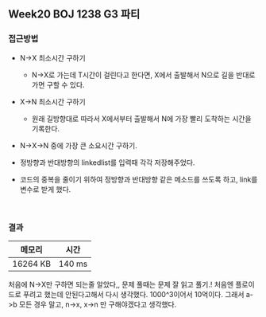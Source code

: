 ## Week20 BOJ 1238 G3 파티

### 접근방법

- N->X 최소시간 구하기
    - N->X로 가는데 T시간이 걸린다고 한다면, X에서 출발해서 N으로 길을 반대로 가면 구할 수 있다.
- X->N 최소시간 구하기
    - 원래 길방향대로 따라서 X에서부터 출발해서 N에 가장 빨리 도착하는 시간을 기록한다.
- N->X->N 중에 가장 큰 소요시간 구하기.

- 정방향과 반대방향의 linkedlist를 입력때 각각 저장해주었다.
- 코드의 중복을 줄이기 위하여 정방향과 반대방향 같은 메소드를 쓰도록 하고, link를 변수로 받게 했다.


<br>

### 결과

|메모리|시간|
|:---:|:---:|
|16264 KB|140 ms|

처음에 N->X만 구하면 되는줄 알았다,, 문제 풀때는 문제 잘 읽고 풀기.!
처음엔 플로이드로 푸려고 했는데 안된다고해서 다시 생각했다. 1000^3이어서 10억이다.
그래서 a->b 모든 경우 말고, n->x, x->n 만 구해야겠다고 생각했다.